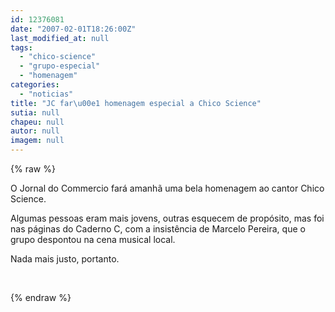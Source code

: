 ```yaml
---
id: 12376081
date: "2007-02-01T18:26:00Z"
last_modified_at: null
tags:
  - "chico-science"
  - "grupo-especial"
  - "homenagem"
categories:
  - "noticias"
title: "JC far\u00e1 homenagem especial a Chico Science"
sutia: null
chapeu: null
autor: null
imagem: null
---
```

{% raw %}
<p><P>O Jornal do Commercio fará amanhã uma bela homenagem ao cantor Chico Science.</P></p>
<p><P>Algumas pessoas eram mais jovens, outras esquecem de propósito, mas foi nas páginas do Caderno C, com a insistência de Marcelo Pereira, que o grupo despontou na cena musical local.</P></p>
<p><P>Nada mais justo, portanto.</P></p>
<p><P>&nbsp;</P> </p>
{% endraw %}